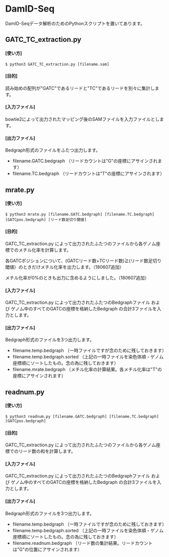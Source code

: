 # DamID-Seq
DamID-Seqデータ解析のためのPythonスクリプトを置いてあります。

## GATC_TC_extraction.py
#### [使い方]  
```$ python3 GATC_TC_extraction.py [filename.sam]```

#### [目的]
読み始めの配列が"GATC"であるリードと"TC"であるリードを別々に集計します。

#### [入力ファイル]
bowtie2によって出力されたマッピング後のSAMファイルを入力ファイルとします。

#### [出力ファイル]
Bedgraph形式のファイルをふたつ出力します。
- filename.GATC.bedgraph （リードカウントは"G"の座標にアサインされます）
- filename.TC.bedgraph （リードカウントは"T"の座標にアサインされます）

## mrate.py
#### [使い方]
```$ python3 mrate.py [filename.GATC.bedgraph] [filename.TC.bedgraph] [GATCpos.bedgraph] [リード数足切り閾値]```

#### [目的]
GATC_TC_extraction.py によって出力されたふたつのファイルから各ゲノム座標でのメチル化率を計算します。

各GATCポジションについて、(GATCリード数+TCリード数)≧(リード数足切り閾値）のときだけメチル化率を出力します。（180607追加）

メチル化率が0%のときも出力に含めるようにしました。（180607追加）

#### [入力ファイル]
GATC_TC_extraction.py によって出力されたふたつのBedgraphファイル および ゲノム中のすべてのGATCの座標を格納したBedgraph の合計3ファイルを入力とします。

#### [出力ファイル]
Bedgraph形式のファイルを3つ出力します。
- filename.temp.bedgraph （一時ファイルですが念のために残しておきます）
- filename.temp.bedgraph.sorted （上記の一時ファイルを染色体順・ゲノム座標順にソートしたもの。念の為に残しておきます）
- filename.mrate.bedgraph （メチル化率の計算結果。各メチル化率は"T"の座標にアサインされます）

## readnum.py
#### [使い方]
```$ python3 readnum.py [filename.GATC.bedgraph] [filename.TC.bedgraph] [GATCpos.bedgraph]```

#### [目的]
GATC_TC_extraction.py によって出力されたふたつのファイルから各ゲノム座標でのリード数の和を計算します。

#### [入力ファイル]
GATC_TC_extraction.py によって出力されたふたつのBedgraphファイル および ゲノム中のすべてのGATCの座標を格納したBedgraph の合計3ファイルを入力とします。

#### [出力ファイル]
Bedgraph形式のファイルを3つ出力します。
- filename.temp.bedgraph （一時ファイルですが念のために残しておきます）
- filename.temp.bedgraph.sorted （上記の一時ファイルを染色体順・ゲノム座標順にソートしたもの。念の為に残しておきます）
- filename.readnum.bedgraph （リード数の集計結果。リードカウントは"G"の位置にアサインされます）
